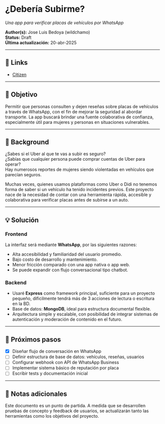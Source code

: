 # ¿Debería Subirme?
*Una app para verificar placas de vehículos por WhatsApp*

**Author(s):** Jose Luis Bedoya (wildchamo)  
**Status:** Draft  
**Última actualización:** 20-abr-2025

---

## 🔗 Links
- [Citizen](https://citizen.com/)

---

## 🎯 Objetivo

Permitir que personas consulten y dejen reseñas sobre placas de vehículos a través de WhatsApp, con el fin de mejorar la seguridad al abordar transporte. La app buscará brindar una fuente colaborativa de confianza, especialmente útil para mujeres y personas en situaciones vulnerables.

---

## 🧠 Background

¿Sabes si el Uber al que te vas a subir es seguro?  
¿Sabías que cualquier persona puede comprar cuentas de Uber para operar?  
Hay numerosos reportes de mujeres siendo violentadas en vehículos que parecían seguros.

Muchas veces, quienes usamos plataformas como Uber o Didi no tenemos forma de saber si un vehículo ha tenido incidentes previos. Este proyecto nace de la necesidad de contar con una herramienta rápida, accesible y colaborativa para verificar placas antes de subirse a un auto.

---

## 💡 Solución

### Frontend

La interfaz será mediante **WhatsApp**, por las siguientes razones:

- Alta accesibilidad y familiaridad del usuario promedio.
- Bajo costo de desarrollo y mantenimiento.
- Menor fricción comparado con una app nativa o app web.
- Se puede expandir con flujo conversacional tipo chatbot.

### Backend

- Usaré **Express** como framework principal, suficiente para un proyecto pequeño, dificilmente tendrá más de 3 acciones de lectura o escritura en la BD.
- Base de datos: **MongoDB**, ideal para estructura documental flexible.
- Arquitectura simple y escalable, con posibilidad de integrar sistemas de autenticación y moderación de contenido en el futuro.

---

## 🚀 Próximos pasos

- [X] Diseñar flujo de conversación en WhatsApp
- [ ] Definir estructura de base de datos: vehículos, reseñas, usuarios
- [ ] Configurar webhook con API de WhatsApp Business
- [ ] Implementar sistema básico de reputación por placa
- [ ] Escribir tests y documentación inicial

---

## 📝 Notas adicionales

Este documento es un punto de partida. A medida que se desarrollen pruebas de concepto y feedback de usuarios, se actualizarán tanto las herramientas como los objetivos del proyecto.
